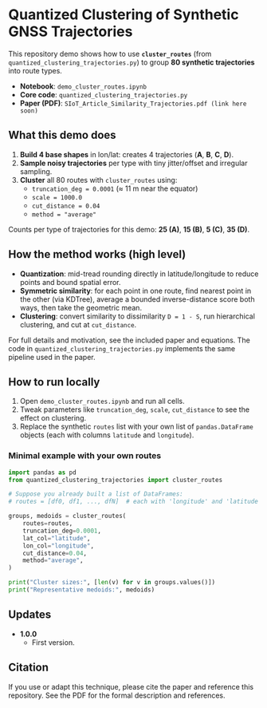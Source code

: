 # Quantized Clustering of Synthetic GNSS Trajectories

This repository demo shows how to use **`cluster_routes`** (from `quantized_clustering_trajectories.py`) to group **80 synthetic trajectories** into route types.

- **Notebook**: `demo_cluster_routes.ipynb`
- **Core code**: `quantized_clustering_trajectories.py`
- **Paper (PDF)**: `SIoT_Article_Similarity_Trajectories.pdf (link here soon)` <link>

## What this demo does

1. **Build 4 base shapes** in lon/lat: creates 4 trajectories (**A**, **B**, **C**, **D**).
2. **Sample noisy trajectories** per type with tiny jitter/offset and irregular sampling.
3. **Cluster** all 80 routes with `cluster_routes` using:
   - `truncation_deg = 0.0001` (≈ 11 m near the equator)
   - `scale = 1000.0`
   - `cut_distance = 0.04`
   - `method = "average"`

Counts per type of trajectories for this demo: **25 (A)**, **15 (B)**, **5 (C)**, **35 (D)**.

## How the method works (high level)

- **Quantization**: mid-tread rounding directly in latitude/longitude to reduce points and bound spatial error.
- **Symmetric similarity**: for each point in one route, find nearest point in the other (via KDTree), average a bounded inverse-distance score both ways, then take the geometric mean.
- **Clustering**: convert similarity to dissimilarity `D = 1 - S`, run hierarchical clustering, and cut at `cut_distance`.

For full details and motivation, see the included paper and equations. The code in `quantized_clustering_trajectories.py` implements the same pipeline used in the paper.

## How to run locally

1. Open `demo_cluster_routes.ipynb` and run all cells.
2. Tweak parameters like `truncation_deg`, `scale`, `cut_distance` to see the effect on clustering.  
3. Replace the synthetic `routes` list with your own list of `pandas.DataFrame` objects (each with columns `latitude` and `longitude`).

### Minimal example with your own routes

```python
import pandas as pd
from quantized_clustering_trajectories import cluster_routes

# Suppose you already built a list of DataFrames:
# routes = [df0, df1, ..., dfN]  # each with 'longitude' and 'latitude'

groups, medoids = cluster_routes(
    routes=routes,
    truncation_deg=0.0001,
    lat_col="latitude",
    lon_col="longitude",
    cut_distance=0.04,
    method="average",
)

print("Cluster sizes:", [len(v) for v in groups.values()])
print("Representative medoids:", medoids)
```

## Updates

- **1.0.0**
    - First version.

## Citation

If you use or adapt this technique, please cite the paper and reference this repository. See the PDF for the formal description and references.
